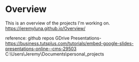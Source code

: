 # Overview
This is an overview of the projects I'm working on.
https://jeremyluna.github.io/Overview/

reference:
github repos
GDrive Presentations- https://business.tutsplus.com/tutorials/embed-google-slides-presentations-online--cms-29503
C:\Users\Jeremy\Documents\personal_projects
